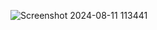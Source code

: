 ![Screenshot 2024-08-11 113441](https://github.com/user-attachments/assets/92b650b8-a99b-49f2-8609-0ab94e4daa7f)
